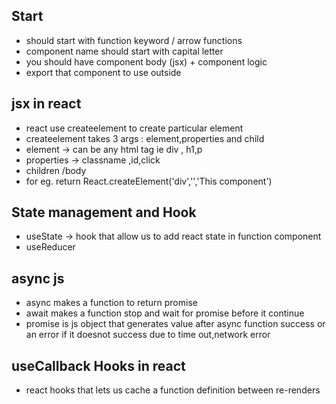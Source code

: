 ## Start 
- should start with function keyword / arrow functions
- component name should start with capital letter
- you should have component body (jsx) + component logic
- export that component to use outside 

## jsx in react
- react use createelement to create particular element
- createelement takes 3 args : element,properties and child
- element ->  can be any html tag ie div , h1,p
- properties -> classname ,id,click 
- children /body
- for eg.  return React.createElement('div','','This component')

## State management and Hook
- useState -> hook that allow us to add react state in function component
- useReducer

## async js
- async makes a function to return promise 
- await makes a function stop and wait for promise before it continue
- promise is js object that generates value after async function success or 
 an error if it doesnot success due to time out,network error

 ## useCallback Hooks in react
- react hooks that lets us cache a function definition between re-renders
    